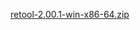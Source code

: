 [retool-2.00.1-win-x86-64.zip](https://unexpectedpanda.github.io/files/retool-2.00.1-win-x86-64.zip)